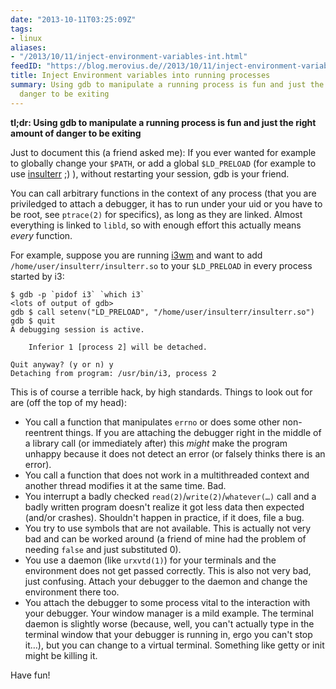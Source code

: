 ```yaml
---
date: "2013-10-11T03:25:09Z"
tags:
- linux
aliases:
- "/2013/10/11/inject-environment-variables-int.html"
feedID: "https://blog.merovius.de//2013/10/11/inject-environment-variables-int.html"
title: Inject Environment variables into running processes
summary: Using gdb to manipulate a running process is fun and just the right amount of
  danger to be exiting
---
```


**tl;dr: Using gdb to manipulate a running process is fun and just the right
amount of danger to be exiting**

Just to document this (a friend asked me): If you ever wanted for example to
globally change your `$PATH`, or add a global `$LD_PRELOAD` (for example to use
[insulterr](https://github.com/Merovius/insulterr) ;) ), without restarting
your session, gdb is your friend.

You can call arbitrary functions in the context of any process (that you are
priviledged to attach a debugger, it has to run under your uid or you have to
be root, see `ptrace(2)` for specifics), as long as they are linked. Almost
everything is linked to `libld`, so with enough effort this actually means
*every* function.

For example, suppose you are running [i3wm](http://i3wm.org) and want to add
`/home/user/insulterr/insulterr.so` to your `$LD_PRELOAD` in every process
started by i3:

```
$ gdb -p `pidof i3` `which i3`
<lots of output of gdb>
gdb $ call setenv("LD_PRELOAD", "/home/user/insulterr/insulterr.so")
gdb $ quit
A debugging session is active.

	Inferior 1 [process 2] will be detached.

Quit anyway? (y or n) y
Detaching from program: /usr/bin/i3, process 2
```

This is of course a terrible hack, by high standards. Things to look out for
are (off the top of my head):

* You call a function that manipulates `errno` or does some other non-reentrent
  things. If you are attaching the debugger right in the middle of a library
  call (or immediately after) this *might* make the program unhappy because it
  does not detect an error (or falsely thinks there is an error).
* You call a function that does not work in a multithreaded context and another
  thread modifies it at the same time. Bad.
* You interrupt a badly checked `read(2)`/`write(2)`/`whatever(…)` call and a
  badly written program doesn't realize it got less data then expected (and/or
  crashes).  Shouldn't happen in practice, if it does, file a bug.
* You try to use symbols that are not available. This is actually not very bad
  and can be worked around (a friend of mine had the problem of needing `false`
  and just substituted 0).
* You use a daemon (like `urxvtd(1)`) for your terminals and the environment
  does not get passed correctly. This is also not very bad, just confusing.
  Attach your debugger to the daemon and change the environment there too.
* You attach the debugger to some process vital to the interaction with your
  debugger. Your window manager is a mild example. The terminal daemon is
  slightly worse (because, well, you can't actually type in the terminal window
  that your debugger is running in, ergo you can't stop it…), but you can
  change to a virtual terminal. Something like getty or init might be killing
  it.

Have fun!

